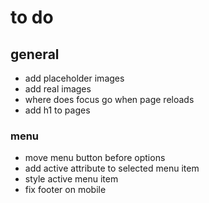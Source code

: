 # to do

## general
- add placeholder images
- add real images
- where does focus go when page reloads
- add h1 to pages

### menu
- move menu button before options
- add active attribute to selected menu item
- style active menu item
- fix footer on mobile
